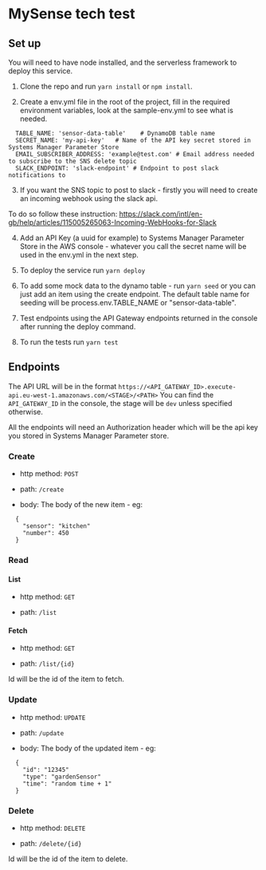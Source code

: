 # MySense tech test

## Set up

You will need to have node installed, and the serverless framework to deploy this service.

1. Clone the repo and run `yarn install` or `npm install`.

2. Create a env.yml file in the root of the project, fill in the required environment variables, look at the sample-env.yml to see what is needed.

```
  TABLE_NAME: 'sensor-data-table'    # DynamoDB table name
  SECRET_NAME: 'my-api-key'   # Name of the API key secret stored in Systems Manager Parameter Store
  EMAIL_SUBSCRIBER_ADDRESS: 'example@test.com' # Email address needed to subscribe to the SNS delete topic
  SLACK_ENDPOINT: 'slack-endpoint' # Endpoint to post slack notifications to
```

3. If you want the SNS topic to post to slack - firstly you will need to create an incoming webhook using the slack api.

To do so follow these instruction: https://slack.com/intl/en-gb/help/articles/115005265063-Incoming-WebHooks-for-Slack

4. Add an API Key (a uuid for example) to Systems Manager Parameter Store in the AWS console - whatever you call the secret name will be used in the env.yml in the next step.

5. To deploy the service run `yarn deploy`

6. To add some mock data to the dynamo table - run `yarn seed` or you can just add an item using the create endpoint. The default table name for seeding will be process.env.TABLE_NAME or "sensor-data-table".

6. Test endpoints using the API Gateway endpoints returned in the console after running the deploy command.

7. To run the tests run `yarn test`

## Endpoints

The API URL will be in the format `https://<API_GATEWAY_ID>.execute-api.eu-west-1.amazonaws.com/<STAGE>/<PATH>`
You can find the `API_GATEWAY_ID` in the console, the stage will be `dev` unless specified otherwise.

All the endpoints will need an Authorization header which will be the api key you stored in Systems Manager Parameter store.


### Create

* http method: `POST`

* path: `/create`

* body: The body of the new item - eg:

```
  {
    "sensor": "kitchen"
    "number": 450
  }
```

### Read

#### List

* http method: `GET`

* path: `/list`

#### Fetch

* http method: `GET`

* path: `/list/{id}`

Id will be the id of the item to fetch.


### Update

* http method: `UPDATE`

* path: `/update`

* body: The body of the updated item - eg:

```
  {
    "id": "12345"
    "type": "gardenSensor"
    "time": "random time + 1"
  }
```

### Delete

* http method: `DELETE`

* path: `/delete/{id}`

Id will be the id of the item to delete.